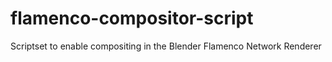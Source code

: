 # flamenco-compositor-script
Scriptset to enable compositing in the Blender Flamenco Network Renderer
